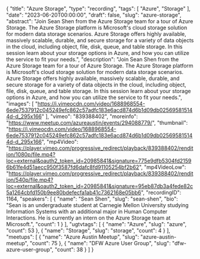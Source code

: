 {
  "title": "Azure Storage",
  "type": "recording",
  "tags": [
    "Azure",
    "Storage"
  ],
  "date": "2023-06-20T00:00:00",
  "draft": false,
  "slug": "azure-storage",
  "abstract": "Join Sean Shen from the Azure Storage team for a tour of Azure Storage. The Azure Storage platform is Microsoft's cloud storage solution for modern data storage scenarios. Azure Storage offers highly available, massively scalable, durable, and secure storage for a variety of data objects in the cloud, including object, file, disk, queue, and table storage. In this session learn about your storage options in Azure, and how you can utilize the service to fit your needs.",
  "description": "Join Sean Shen from the Azure Storage team for a tour of Azure Storage. The Azure Storage platform is Microsoft's cloud storage solution for modern data storage scenarios. Azure Storage offers highly available, massively scalable, durable, and secure storage for a variety of data objects in the cloud, including object, file, disk, queue, and table storage. In this session learn about your storage options in Azure, and how you can utilize the service to fit your needs.",
  "images": [
    "https://i.vimeocdn.com/video/1688968554-6ede7537912c045249efc862c57adfc183e6acd874d6b1d09db025695815144d-d_295x166"
  ],
  "vimeo": "839388402",
  "moreinfo": "https://www.meetup.com/azureaustin/events/294088779/",
  "thumbnail": "https://i.vimeocdn.com/video/1688968554-6ede7537912c045249efc862c57adfc183e6acd874d6b1d09db025695815144d-d_295x166",
  "mp4Video": "https://player.vimeo.com/progressive_redirect/playback/839388402/rendition/1080p/file.mp4?loc=external&oauth2_token_id=20985841&signature=775e9dfb5304fd21596b61fe4d51aecc950f3587fd6dafc8fd91105254bf2b62",
  "mp4VideoLow": "https://player.vimeo.com/progressive_redirect/playback/839388402/rendition/540p/file.mp4?loc=external&oauth2_token_id=20985841&signature=95eb87db3a4fede82c5a1264cbfd150b9ee80bdefecfa1ab41c7362168e05bb6",
  "recordingID": 1164,
  "speakers": [
    {
      "name": "Sean Shen",
      "slug": "sean-shen",
      "bio": "Sean is an undergraduate student at Carnegie Mellon University studying Information Systems with an additional major in Human Computer Interactions. He is currently an intern on the Azure Storage team at Microsoft.",
      "count": 1
    }
  ],
  "ugtvtags": [
    {
      "name": "Azure",
      "slug": "azure",
      "count": 53
    },
    {
      "name": "Storage",
      "slug": "storage",
      "count": 4
    }
  ],
  "meetups": [
    {
      "name": "Azure Austin Meetup",
      "slug": "azure-austin-meetup",
      "count": 75
    },
    {
      "name": "DFW Azure User Group",
      "slug": "dfw-azure-user-group",
      "count": 38
    }
  ]
}